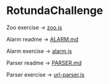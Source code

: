 # RotundaChallenge

Zoo exercise -> [zoo.js](/zoo.js)

Alarm readme -> [ALARM.md](/ALARM.md)

Alarm exercise -> [alarm.js](/alarm.js)

Parser readme -> [PARSER.md](/PARSER.md)

Parser exercise -> [url-parser.js](/url-parser.js)